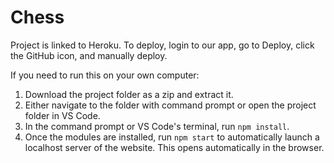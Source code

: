 
  # Chess

  Project is linked to Heroku. To deploy, login to our app, go to Deploy, click the GitHub icon, and manually deploy.

  If you need to run this on your own computer:
  1) Download the project folder as a zip and extract it.
  2) Either navigate to the folder with command prompt or open the project folder in VS Code.
  2) In the command prompt or VS Code's terminal, run `npm install`.
  3) Once the modules are installed, run `npm start` to automatically launch a localhost server of the website. This opens automatically in the browser. 
